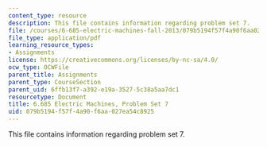 ```yaml
---
content_type: resource
description: This file contains information regarding problem set 7.
file: /courses/6-685-electric-machines-fall-2013/079b5194f57f4a90f6aa027ea54c8925_MIT6_685F13_ps07.pdf
file_type: application/pdf
learning_resource_types:
- Assignments
license: https://creativecommons.org/licenses/by-nc-sa/4.0/
ocw_type: OCWFile
parent_title: Assignments
parent_type: CourseSection
parent_uid: 6ffb13f7-a392-e19a-3527-5c38a5aa7dc1
resourcetype: Document
title: 6.685 Electric Machines, Problem Set 7
uid: 079b5194-f57f-4a90-f6aa-027ea54c8925
---
```

This file contains information regarding problem set 7.